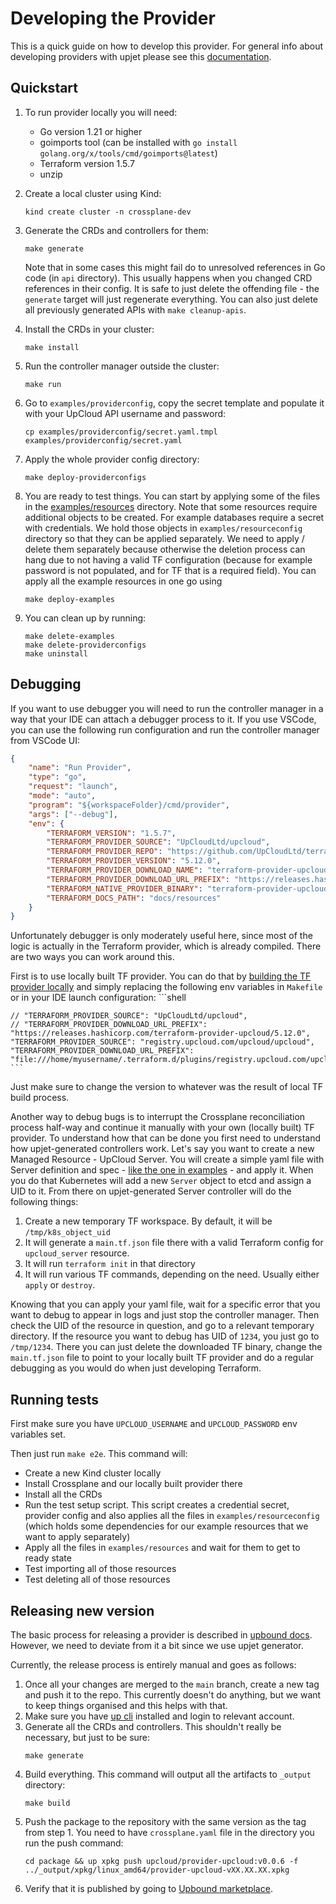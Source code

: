 # Developing the Provider

This is a quick guide on how to develop this provider. For general info about developing providers with upjet please see this [documentation](https://github.com/crossplane/upjet/blob/main/docs/README.md).

## Quickstart

1. To run provider locally you will need:
    - Go version 1.21 or higher
    - goimports tool (can be installed with `go install golang.org/x/tools/cmd/goimports@latest`)
    - Terraform version 1.5.7
    - unzip

2. Create a local cluster using Kind:
    ```shell
    kind create cluster -n crossplane-dev
    ```

3. Generate the CRDs and controllers for them:
    ```shell
    make generate
    ```
    Note that in some cases this might fail do to unresolved references in Go code (in `api` directory). This usually happens when you changed CRD references in their config. It is safe to just delete the offending file - the `generate` target will just regenerate everything. You can also just delete all previously generated APIs with `make cleanup-apis`.

4. Install the CRDs in your cluster:
    ```shell
    make install
    ```

5. Run the controller manager outside the cluster:
    ```shell
    make run
    ```

6. Go to `examples/providerconfig`, copy the secret template and populate it with your UpCloud API username and password:
    ```shell
    cp examples/providerconfig/secret.yaml.tmpl examples/providerconfig/secret.yaml
    ```

7. Apply the whole provider config directory:
    ```shell
    make deploy-providerconfigs
    ```

8. You are ready to test things. You can start by applying some of the files in the [examples/resources](examples/resources) directory. Note that some resources require additional objects to be created. For example databases require a secret with credentials. We hold those objects in `examples/resourceconfig` directory so that they can be applied separately. We need to apply / delete them separately because otherwise the deletion process can hang due to not having a valid TF configuration (because for example password is not populated, and for TF that is a required field). You can apply all the example resources in one go using
    ```shell
    make deploy-examples
    ```

9. You can clean up by running:
    ```shell
    make delete-examples
    make delete-providerconfigs
    make uninstall
    ```


## Debugging

If you want to use debugger you will need to run the controller manager in a way that your IDE can attach a debugger process to it.
If you use VSCode, you can use the following run configuration and run the controller manager from VSCode UI:
   ```json
   {
       "name": "Run Provider",
       "type": "go",
       "request": "launch",
       "mode": "auto",
       "program": "${workspaceFolder}/cmd/provider",
       "args": ["--debug"],
       "env": {
           "TERRAFORM_VERSION": "1.5.7",
           "TERRAFORM_PROVIDER_SOURCE": "UpCloudLtd/upcloud",
           "TERRAFORM_PROVIDER_REPO": "https://github.com/UpCloudLtd/terraform-provider-upcloud",
           "TERRAFORM_PROVIDER_VERSION": "5.12.0",
           "TERRAFORM_PROVIDER_DOWNLOAD_NAME": "terraform-provider-upcloud",
           "TERRAFORM_PROVIDER_DOWNLOAD_URL_PREFIX": "https://releases.hashicorp.com/terraform-provider-upcloud/5.12.0",
           "TERRAFORM_NATIVE_PROVIDER_BINARY": "terraform-provider-upcloud_v5.12.0",
           "TERRAFORM_DOCS_PATH": "docs/resources"
       }
   }
   ```

Unfortunately debugger is only moderately useful here, since most of the logic is actually in the Terraform provider, which is already compiled. There are two ways you can work around this.

First is to use locally built TF provider. You can do that by [building the TF provider locally](https://github.com/UpCloudLtd/terraform-provider-upcloud/blob/main/DEVELOPING.md) and simply replacing the following env variables in `Makefile` or in your IDE launch configuration:
    ```shell

    // "TERRAFORM_PROVIDER_SOURCE": "UpCloudLtd/upcloud",
    // "TERRAFORM_PROVIDER_DOWNLOAD_URL_PREFIX": "https://releases.hashicorp.com/terraform-provider-upcloud/5.12.0",
    "TERRAFORM_PROVIDER_SOURCE": "registry.upcloud.com/upcloud/upcloud",
    "TERRAFORM_PROVIDER_DOWNLOAD_URL_PREFIX": "file:///home/myusername/.terraform.d/plugins/registry.upcloud.com/upcloud/upcloud/5.12.0",
    ```
Just make sure to change the version to whatever was the result of local TF build process.


Another way to debug bugs is to interrupt the Crossplane reconciliation process half-way and continue it manually with your own (locally built) TF provider. To understand how that can be done you first need to understand how upjet-generated controllers work.
Let's say you want to create a new Managed Resource - UpCloud Server. You will create a simple yaml file with Server definition and spec - [like the one in examples](examples/resources/server.yaml) - and apply it. When you do that Kubernetes will add a new `Server` object to etcd and assign a UID to it.
From there on upjet-generated Server controller will do the following things:
1. Create a new temporary TF workspace. By default, it will be `/tmp/k8s_object_uid`
2. It will generate a `main.tf.json` file there with a valid Terraform config for `upcloud_server` resource.
3. It will run `terraform init` in that directory
4. It will run various TF commands, depending on the need. Usually either `apply` or `destroy`.

Knowing that you can apply your yaml file, wait for a specific error that you want to debug to appear in logs and just stop the controller manager. Then check the UID of the resource in question, and go to a relevant temporary directory. If the resource you want to debug has UID of `1234`, you just go to `/tmp/1234`. There you can just delete the downloaded TF binary, change the `main.tf.json` file to point to your locally built TF provider and do a regular debugging as you would do when just developing Terraform.

## Running tests

First make sure you have `UPCLOUD_USERNAME` and `UPCLOUD_PASSWORD` env variables set.

Then just run `make e2e`. This command will:
- Create a new Kind cluster locally
- Install Crossplane and our locally built provider there
- Install all the CRDs
- Run the test setup script. This script creates a credential secret, provider config and also applies all the files in `examples/resourceconfig` (which holds some dependencies for our example resources that we want to apply separately)
- Apply all the files in `examples/resources` and wait for them to get to ready state
- Test importing all of those resources
- Test deleting all of those resources

## Releasing new version

The basic process for releasing a provider is described in [upbound docs](https://docs.upbound.io/upbound-marketplace/packages/#publishing-public-packages). However, we need to deviate from it a bit since we use upjet generator. 

Currently, the release process is entirely manual and goes as follows:
1. Once all your changes are merged to the `main` branch, create a new tag and push it to the repo. This currently doesn't do anything, but we want to keep things organised and this helps with that.
2. Make sure you have [up cli](https://docs.upbound.io/reference/cli/) installed and login to relevant account.
3. Generate all the CRDs and controllers. This shouldn't really be necessary, but just to be sure:
    ```
    make generate
    ```
4. Build everything. This command will output all the artifacts to `_output` directory:
    ```
    make build
    ```
5. Push the package to the repository with the same version as the tag from step 1. You need to have `crossplane.yaml` file in the directory you run the push command:
    ```
    cd package && up xpkg push upcloud/provider-upcloud:v0.0.6 -f ../_output/xpkg/linux_amd64/provider-upcloud-vXX.XX.XX.xpkg
    ```
6. Verify that it is published by going to [Upbound marketplace](https://marketplace.upbound.io/account/upcloud/provider-upcloud).
